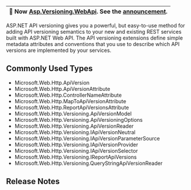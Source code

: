 ﻿| :mega: Now [Asp.Versioning.WebApi](https://www.nuget.org/packages/Asp.Versioning.WebApi/). See the [announcement](https://github.com/dotnet/aspnet-api-versioning/discussions/807). |
|-|

ASP.NET API versioning gives you a powerful, but easy-to-use method for adding API versioning semantics to your new
and existing REST services built with ASP.NET Web API. The API versioning extensions define simple metadata attributes
and conventions that you use to describe which API versions are implemented by your services.

## Commonly Used Types

- Microsoft.Web.Http.ApiVersion
- Microsoft.Web.Http.ApiVersionAttribute
- Microsoft.Web.Http.ControllerNameAttribute
- Microsoft.Web.Http.MapToApiVersionAttribute
- Microsoft.Web.Http.ReportApiVersionsAttribute
- Microsoft.Web.Http.Versioning.ApiVersionModel
- Microsoft.Web.Http.Versioning.ApiVersioningOptions
- Microsoft.Web.Http.Versioning.ApiVersionReader
- Microsoft.Web.Http.Versioning.IApiVersionNeutral
- Microsoft.Web.Http.Versioning.IApiVersionParameterSource
- Microsoft.Web.Http.Versioning.IApiVersionProvider
- Microsoft.Web.Http.Versioning.IApiVersionSelector
- Microsoft.Web.Http.Versioning.IReportApiVersions
- Microsoft.Web.Http.Versioning.QueryStringApiVersionReader

## Release Notes

